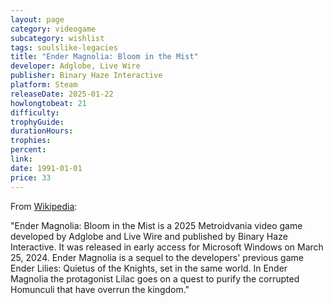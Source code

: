 ```yaml
---
layout: page
category: videogame
subcategory: wishlist
tags: soulslike-legacies
title: "Ender Magnolia: Bloom in the Mist"
developer: Adglobe, Live Wire
publisher: Binary Haze Interactive
platform: Steam
releaseDate: 2025-01-22
howlongtobeat: 21
difficulty:
trophyGuide:
durationHours:
trophies:
percent:
link:
date: 1991-01-01
price: 33
---
```


From [Wikipedia](https://en.wikipedia.org/wiki/Ender_Magnolia:_Bloom_in_the_Mist):

"Ender Magnolia: Bloom in the Mist is a 2025 Metroidvania video game developed by Adglobe and Live Wire and published by Binary Haze Interactive. It was released in early access for Microsoft Windows on March 25, 2024. Ender Magnolia is a sequel to the developers' previous game Ender Lilies: Quietus of the Knights, set in the same world. In Ender Magnolia the protagonist Lilac goes on a quest to purify the corrupted Homunculi that have overrun the kingdom."
